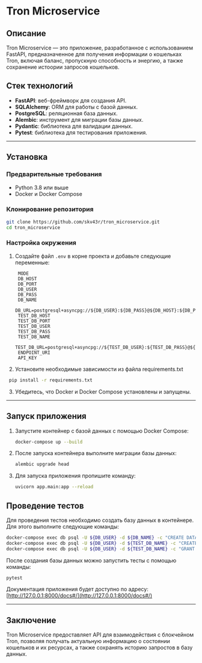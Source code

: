 # Tron Microservice

## Описание

Tron Microservice — это приложение, разработанное с использованием FastAPI, предназначенное для получения информации о кошельках Tron, включая баланс, пропускную способность и энергию, а также сохранение истоории запросов кошельков.

## Стек технологий
- **FastAPI**: веб-фреймворк для создания API.
- **SQLAlchemy**: ORM для работы с базой данных.
- **PostgreSQL**: реляционная база данных.
- **Alembic**: инструмент для миграции базы данных.
- **Pydantic**: библиотека для валидации данных.
- **Pytest**: библиотека для тестирования приложения.

---

## Установка

### Предварительные требования
- Python 3.8 или выше
- Docker и Docker Compose

### Клонирование репозитория
```bash
git clone https://github.com/skv43r/tron_microservice.git
cd tron_microservice
```

### Настройка окружения

1. Создайте файл `.env` в корне проекта и добавьте следующие переменные:
   ```dotenv
	MODE
	DB_HOST
	DB_PORT
	DB_USER
	DB_PASS
	DB_NAME
    DB_URL=postgresql+asyncpg://${DB_USER}:${DB_PASS}@${DB_HOST}:${DB_PORT}/${DB_NAME}
	TEST_DB_HOST
	TEST_DB_PORT
	TEST_DB_USER
	TEST_DB_PASS
	TEST_DB_NAME
    TEST_DB_URL=postgresql+asyncpg://${TEST_DB_USER}:${TEST_DB_PASS}@${TEST_DB_HOST}:${TEST_DB_PORT}/${TEST_DB_NAME}
	ENDPOINT_URI
	API_KEY
   ```

2. Установите необходимые зависимости из файла requirements.txt
  ```bash
   pip install -r requirements.txt 
   ```

3. Убедитесь, что Docker и Docker Compose установлены и запущены.

---

## Запуск приложения

1. Запустите контейнер с базой данных с помощью Docker Compose:
   ```bash
   docker-compose up --build
   ```

2. После запуска контейнера выполните миграции базы данных:
   ```bash
   alembic upgrade head
   ```

3. Для запуска приложения пропишите команду:
   ```bash
   uvicorn app.main:app --reload
   ```

## Проведение тестов

Для проведения тестов необходимо создать базу данных в контейнере. Для этого выполните следующие команды:

   ```bash
   docker-compose exec db psql -U ${DB_USER} -d ${DB_NAME} -c "CREATE DATABASE ${TEST_DB_NAME};"
   docker-compose exec db psql -U ${DB_USER} -d ${TEST_DB_NAME} -c "CREATE ROLE ${TEST_DB_USER} WITH PASSWORD '${TEST_DB_PASS}';"
   docker-compose exec db psql -U ${DB_USER} -d ${TEST_DB_NAME} -c "GRANT ALL PRIVILEGES ON DATABASE ${TEST_DB_NAME} TO ${TEST_DB_USER};"
   ```

После создания базы данных можно запустить тесты с помощью команды:
   ```bash
   pytest
   ```
   
Документация приложения будет доступно по адресу: [http://127.0.0.1:8000/docs#/](http://127.0.0.1:8000/docs#/)

---

## Заключение
Tron Microservice  предоставляет API для взаимодействия с блокчейном Tron, позволяя получать актуальную информацию о состоянии кошельков и их ресурсах, а также сохранять историю запростов в базу данных.
